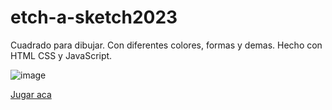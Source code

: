 # etch-a-sketch2023
Cuadrado para dibujar. Con diferentes colores, formas y demas.
Hecho con HTML CSS y JavaScript.

![image](https://user-images.githubusercontent.com/65514301/229313655-39eb8fdd-a529-40ea-99f4-40dee3eb68c9.png)

[Jugar aca](https://lavieja1.github.io/etch-a-sketch2023/)
